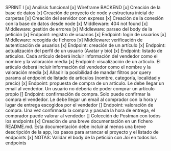 SPRINT I
[x] Análisis funcional
[x] Wireframe
BACKEND
[x] Creación de la base de datos
[x] Creación de proyecto de node y estructura inicial de carpetas
[x] Creación del servidor con express
[x] Creación de la conexión con la base de datos desde node
[x] Middleware: 404 not found
[x] Middleware: gestión de errores
[x] Middleware: parseo del body de la petición
[x] Endpoint: registro de usuarios
[x] Endpoint: login de usuarios
[x] Middleware: recogida de ficheros
[x] Middleware: verificación de autenticación de usuarios
[x] Endpoint: creación de un artículo
[x] Endpoint: actualización del perfil de un usuario (Avatar y bio)
[x] Endpoint: listado de artículos. Cada artículo deberá incluir
información del vendedor como el nombre y la valoración media
[x] Endpoint: visualización de un artículo. El artículo deberá incluir
información del vendedor como el nombre y la valoración media
[x] Añadir la posibilidad de mandar filtros por query params al
endpoint de listado de artículos (nombre, categoría, localidad y
precio)
[x] Endpoint: propuesta de compra de un artículo. Le debe llegar un
email al vendedor. Un usuario no debería de poder comprar un
artículo propio
[] Endpoint: confirmación de compra. Solo puede confirmar la
compra el vendedor. Le debe llegar un email al comprador con la
hora y lugar de entrega escogidos por el vendedor
[] Endpoint: valoración de compra. Una vez confirmada la compra y
pasada la hora de entrega, el comprador puede valorar al vendedor
[] Colección de Postman con todos los endpoints
[x] Creación de una breve documentación en un fichero
README.md. Esta documentación debe incluir al menos una breve
descripción de la app, los pasos para arrancar el proyecto y el listado
de endpoints
[x] NOTAS: Validar el body de la petición con Joi en todos los endpoints
